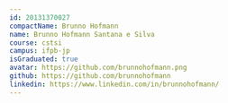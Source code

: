 ```yaml
---
id: 20131370027
compactName: Brunno Hofmann
name: Brunno Hofmann Santana e Silva
course: cstsi
campus: ifpb-jp
isGraduated: true
avatar: https://github.com/brunnohofmann.png
github: https://github.com/brunnohofmann
linkedin: https://www.linkedin.com/in/brunnohofmann/
---
```

